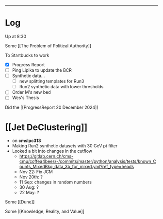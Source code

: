 
---

# Log

Up at 8:30

Some [[The Problem of Political Authority]]

To Startbucks to work


- [x] Progress Report
- [ ] Ping Lipika to update the BCR
- [ ] Synthetic data... 
	- [ ] new splitting templates for Run3 
	- [ ] Run2 synthetic data with lower thresholds
- [ ] Order M's new bed
- [ ] Wes's Thesis

Did the [[ProgressReport 20 December 2024]]


# [[Jet DeClustering]]
- on **cmslpc313**
- Making Run2 synthetic datasets with 30 GeV pt filter
- Looked a bit into changes in the cutflow
	- https://gitlab.cern.ch/cms-cmu/coffea4bees/-/commits/master/python/analysis/tests/known_Counts_MixedBkg_data_3b_for_mixed.yml?ref_type=heads
	- Nov 22: Fix JCM 
	- Nov 20th: ?
	- 11 Sep: changes in random numbers
	- 30 Aug: ? 
	- 22 May: ?


Some [[Dune]]

Some [[Knowledge, Reality, and Value]]

